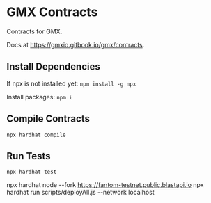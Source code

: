 # GMX Contracts
Contracts for GMX.

Docs at https://gmxio.gitbook.io/gmx/contracts.

## Install Dependencies
If npx is not installed yet:
`npm install -g npx`

Install packages:
`npm i`

## Compile Contracts
`npx hardhat compile`

## Run Tests
`npx hardhat test`



npx hardhat node --fork https://fantom-testnet.public.blastapi.io
npx hardhat run scripts/deployAll.js --network localhost
